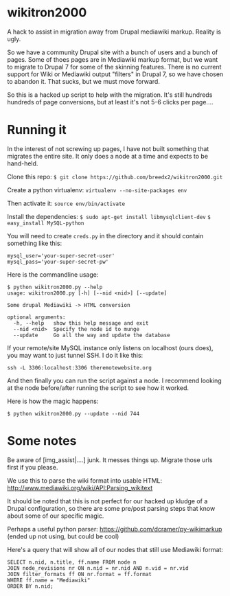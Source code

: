 wikitron2000
============

A hack to assist in migration away from Drupal mediawiki markup.  Reality is ugly.

So we have a community Drupal site with a bunch of users and a bunch of pages. 
Some of thoes pages are in Mediawiki markup format, but we want to migrate to 
Drupal 7 for some of the skinning features.  There is no current support for
Wiki or Mediawiki output "filters" in Drupal 7, so we have chosen to abandon it.
That sucks, but we must move forward.

So this is a hacked up script to help with the migration.  It's still hundreds hundreds of 
page conversions, but at least it's not 5-6 clicks per page....

Running it
==========

In the interest of not screwing up pages, I have not built something that migrates the
entire site.  It only does a node at a time and expects to be hand-held.

Clone this repo:
`$ git clone https://github.com/breedx2/wikitron2000.git`

Create a python virtualenv:
`virtualenv --no-site-packages env`

Then activate it:
`source env/bin/activate`

Install the dependencies:
`$ sudo apt-get install libmysqlclient-dev`
`$ easy_install MySQL-python`


You will need to create `creds.py` in the directory and it should contain something like this:

```
mysql_user='your-super-secret-user'
mysql_pass='your-super-secret-pw'
```


Here is the commandline usage:

```
$ python wikitron2000.py --help
usage: wikitron2000.py [-h] [--nid <nid>] [--update]

Some drupal Mediawiki -> HTML conversion

optional arguments:
  -h, --help   show this help message and exit
  --nid <nid>  Specify the node id to munge
  --update     Go all the way and update the database
```

If your remote/site MySQL instance only listens on localhost (ours does), you may want to 
just tunnel SSH.  I do it like this:

`ssh -L 3306:localhost:3306 theremotewebsite.org`

And then finally you can run the script against a node.  I recommend looking at the node before/after running
the script to see how it worked.

Here is how the magic happens:

`$ python wikitron2000.py --update --nid 744`


Some notes
==========

Be aware of [img_assist|....] junk.  It messes things up.  Migrate those urls first if you please.

We use this to parse the wiki format into usable HTML:
http://www.mediawiki.org/wiki/API:Parsing_wikitext

It should be noted that this is not perfect for our hacked up kludge of a Drupal
configuration, so there are some pre/post parsing steps that know about 
some of our specific magic.

Perhaps a useful python parser:
https://github.com/dcramer/py-wikimarkup
(ended up not using, but could be cool)

Here's a query that will show all of our nodes that still use Mediawiki format:
```
SELECT n.nid, n.title, ff.name FROM node n 
JOIN node_revisions nr ON n.nid = nr.nid AND n.vid = nr.vid 
JOIN filter_formats ff ON nr.format = ff.format 
WHERE ff.name = "Mediawiki" 
ORDER BY n.nid;
```

